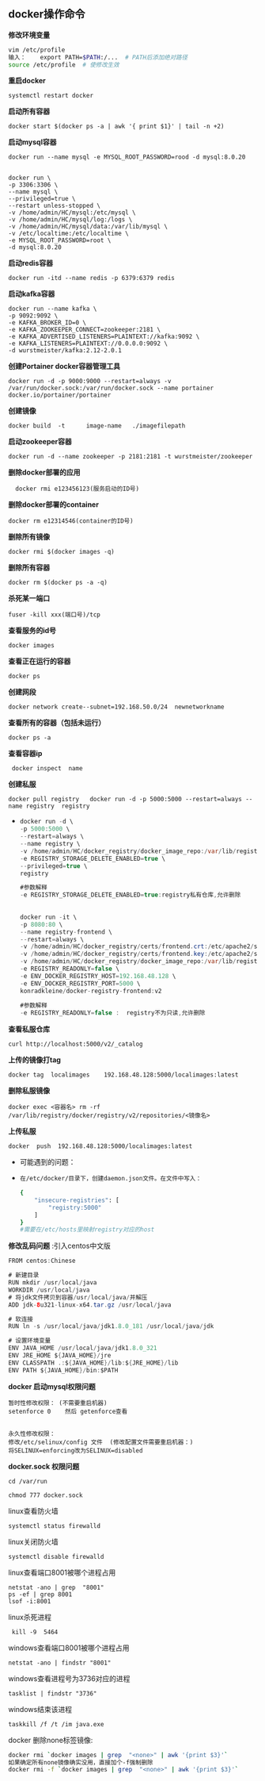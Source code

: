 ## docker操作命令

**修改环境变量**

```bash
vim /etc/profile
输入：    export PATH=$PATH:/...  # PATH后添加绝对路径
source /etc/profile  # 使修改生效
```

**重启docker** 	

```
systemctl restart docker
```

**启动所有容器** 	

```
docker start $(docker ps -a | awk '{ print $1}' | tail -n +2)
```

**启动mysql容器**	

```
docker run --name mysql -e MYSQL_ROOT_PASSWORD=rood -d mysql:8.0.20
```

```

docker run \
-p 3306:3306 \
--name mysql \
--privileged=true \
--restart unless-stopped \
-v /home/admin/HC/mysql:/etc/mysql \
-v /home/admin/HC/mysql/log:/logs \
-v /home/admin/HC/mysql/data:/var/lib/mysql \
-v /etc/localtime:/etc/localtime \
-e MYSQL_ROOT_PASSWORD=root \
-d mysql:8.0.20
```

**启动redis容器**	

```
docker run -itd --name redis -p 6379:6379 redis
```

**启动kafka容器** 

```
docker run --name kafka \
-p 9092:9092 \
-e KAFKA_BROKER_ID=0 \
-e KAFKA_ZOOKEEPER_CONNECT=zookeeper:2181 \
-e KAFKA_ADVERTISED_LISTENERS=PLAINTEXT://kafka:9092 \
-e KAFKA_LISTENERS=PLAINTEXT://0.0.0.0:9092 \
-d wurstmeister/kafka:2.12-2.0.1
```

**创建Portainer docker容器管理工具**

```
docker run -d -p 9000:9000 --restart=always -v /var/run/docker.sock:/var/run/docker.sock --name portainer  docker.io/portainer/portainer
```

**创建镜像** 

```
docker build  -t      image-name   ./imagefilepath 
```

**启动zookeeper容器**	

```
docker run -d --name zookeeper -p 2181:2181 -t wurstmeister/zookeeper
```

**删除docker部署的应用**      

```
  docker rmi e123456123(服务启动的ID号)
```

**删除docker部署的container** 	

```
docker rm e12314546(container的ID号)
```

**删除所有镜像**	

```
docker rmi $(docker images -q)
```

**删除所有容器** 	

```
docker rm $(docker ps -a -q)
```

**杀死某一端口**	

```
fuser -kill xxx(端口号)/tcp
```

**查看服务的id号**  

```
docker images
```

**查看正在运行的容器**	

```
docker ps 
```

**创建网段**  

```
docker network create--subnet=192.168.50.0/24  newnetworkname
```

**查看所有的容器（包括未运行）**	

```
docker ps -a
```

**查看容器ip**

```
 docker inspect  name
```

**创建私服**	

```
docker pull registry   docker run -d -p 5000:5000 --restart=always --name registry  registry
```

- ```java
  docker run -d \
  -p 5000:5000 \
  --restart=always \
  --name registry \
  -v /home/admin/HC/docker_registry/docker_image_repo:/var/lib/registry \
  -e REGISTRY_STORAGE_DELETE_ENABLED=true \
  --privileged=true \
  registry
  
  #参数解释
  -e REGISTRY_STORAGE_DELETE_ENABLED=true:registry私有仓库,允许删除
      
      
  docker run -it \
  -p 8080:80 \
  --name registry-frontend \
  --restart=always \
  -v /home/admin/HC/docker_registry/certs/frontend.crt:/etc/apache2/server.crt:ro \
  -v /home/admin/HC/docker_registry/certs/frontend.key:/etc/apache2/server.key:ro \
  -v /home/admin/HC/docker_registry/docker_image_repo:/var/lib/registry \
  -e REGISTRY_READONLY=false \
  -e ENV_DOCKER_REGISTRY_HOST=192.168.48.128 \
  -e ENV_DOCKER_REGISTRY_PORT=5000 \
  konradkleine/docker-registry-frontend:v2
      
  #参数解释
  -e REGISTRY_READONLY=false :  registry不为只读,允许删除
  ```


**查看私服仓库**	

```
curl http://localhost:5000/v2/_catalog
```

**上传的镜像打tag**   

```
docker tag  localimages    192.168.48.128:5000/localimages:latest
```

**删除私服镜像**	

```
docker exec <容器名> rm -rf /var/lib/registry/docker/registry/v2/repositories/<镜像名>
```

**上传私服** 	

```
docker  push  192.168.48.128:5000/localimages:latest
```

- 可能遇到的问题：

- ```bash
  在/etc/docker/目录下，创建daemon.json文件。在文件中写入：
  
  {
      "insecure-registries": [
          "registry:5000"
      ]
  }
  #需要在/etc/hosts里映射registry对应的host
  ```

**修改乱码问题**	:引入centos中文版 

```java
FROM centos:Chinese

# 新建目录
RUN mkdir /usr/local/java
WORKDIR /usr/local/java
# 将jdk文件拷贝到容器/usr/local/java/并解压
ADD jdk-8u321-linux-x64.tar.gz /usr/local/java

# 软连接
RUN ln -s /usr/local/java/jdk1.8.0_181 /usr/local/java/jdk

# 设置环境变量
ENV JAVA_HOME /usr/local/java/jdk1.8.0_321
ENV JRE_HOME ${JAVA_HOME}/jre
ENV CLASSPATH .:${JAVA_HOME}/lib:${JRE_HOME}/lib
ENV PATH ${JAVA_HOME}/bin:$PATH
```

**docker 启动mysql权限问题** 	 

```
暂时性修改权限： (不需要重启机器) 
setenforce 0    然后 getenforce查看


永久性修改权限：
修改/etc/selinux/config 文件  (修改配置文件需要重启机器：)
将SELINUX=enforcing改为SELINUX=disabled
```

**docker.sock 权限问题** 

```
cd /var/run 

chmod 777 docker.sock
```

linux查看防火墙  	

```
systemctl status firewalld
```

linux关闭防火墙	

```
systemctl disable firewalld
```

linux查看端口8001被哪个进程占用	

```
netstat -ano | grep  "8001" 	  
ps -ef | grep 8001   
lsof -i:8001
```

linux杀死进程   

```
 kill -9  5464
```

windows查看端口8001被哪个进程占用	 

```
netstat -ano | findstr "8001"  
```

windows查看进程号为3736对应的进程	

```
tasklist | findstr "3736"
```

windows结束该进程	

```
taskkill /f /t /im java.exe
```

docker 删除none标签镜像:

```bash
docker rmi `docker images | grep  "<none>" | awk '{print $3}'`
如果确定所有none镜像确实没用，直接加个-f强制删除
docker rmi -f `docker images | grep  "<none>" | awk '{print $3}'`
```

